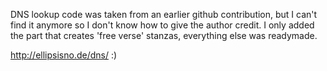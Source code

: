 DNS lookup code was taken from an earlier github contribution, but I can't find it anymore so I don't know how to give the author credit. I only added the part that creates 'free verse' stanzas, everything else was readymade.

http://ellipsisno.de/dns/ :)
